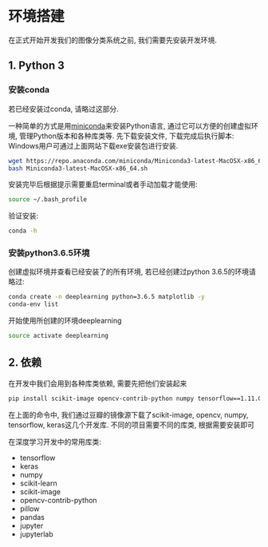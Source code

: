# 环境搭建

在正式开始开发我们的图像分类系统之前, 我们需要先安装开发环境. 

## 1. Python 3

### 安装conda

若已经安装过conda, 请略过这部分.

一种简单的方式是用[miniconda](https://docs.conda.io/en/latest/miniconda.html)来安装Python语言, 通过它可以方便的创建虚拟环境, 管理Python版本和各种库类等. 先下载安装文件, 下载完成后执行脚本:
Windows用户可通过上面网站下载exe安装包进行安装.
~~~bash
wget https://repo.anaconda.com/miniconda/Miniconda3-latest-MacOSX-x86_64.sh
bash Miniconda3-latest-MacOSX-x86_64.sh
~~~

安装完毕后根据提示需要重启terminal或者手动加载才能使用: 
~~~bash
source ~/.bash_profile
~~~

验证安装:
~~~bash
conda -h
~~~

### 安装python3.6.5环境

创建虚拟环境并查看已经安装了的所有环境, 若已经创建过python 3.6.5的环境请略过:
~~~bash
conda create -n deeplearning python=3.6.5 matplotlib -y
conda-env list
~~~

开始使用所创建的环境deeplearning
~~~bash
source activate deeplearning
~~~

## 2. 依赖

在开发中我们会用到各种库类依赖, 需要先把他们安装起来
~~~bash
pip install scikit-image opencv-contrib-python numpy tensorflow==1.11.0 keras -i https://pypi.doubanio.com/simple/
~~~

在上面的命令中, 我们通过豆瓣的镜像源下载了scikit-image, opencv, numpy, tensorflow, keras这几个开发库. 不同的项目需要不同的库类, 根据需要安装即可

在深度学习开发中的常用库类:

* tensorflow
* keras
* numpy
* scikit-learn
* scikit-image
* opencv-contrib-python
* pillow
* pandas
* jupyter
* jupyterlab